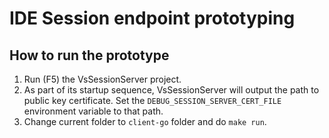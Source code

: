 # IDE Session endpoint prototyping

## How to run the prototype

1. Run (F5) the VsSessionServer project.
2. As part of its startup sequence, VsSessionServer will output the path to public key certificate. Set the `DEBUG_SESSION_SERVER_CERT_FILE` environment variable to that path.
3. Change current folder to `client-go` folder and do `make run`.
